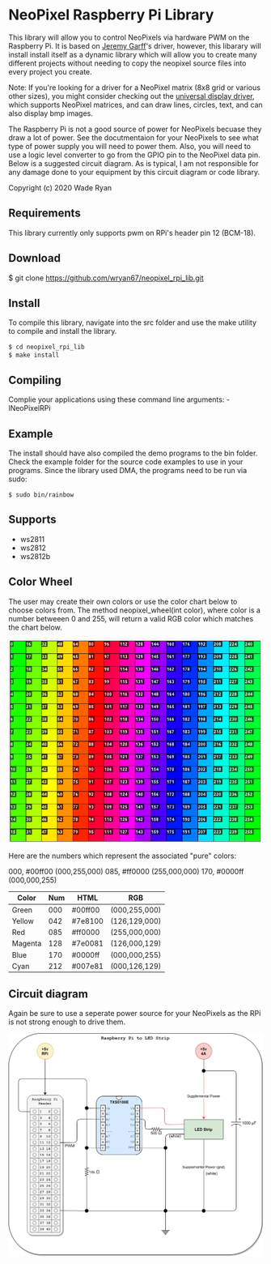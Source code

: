 # NeoPixel Raspberry Pi Library

This library will allow you to control NeoPixels via hardware PWM on the Raspberry Pi.  It is based on [Jeremy Garff](https://github.com/jgarff/rpi_ws281x)'s driver, however, this libarary will install install itself as a dynamic library which will allow you to create many different projects without needing to copy the neopixel source files into every project you create.

Note:  If you're looking for a driver for a NeoPixel matrix (8x8 grid or various other sizes), you might consider checking out the [universal display driver](https://github.com/wryan67/udd_rpi_lib), which supports NeoPixel matrices, and can draw lines, circles, text, and can also display bmp images.

The Raspberry Pi is not a good source of power for NeoPixels becuase they draw a lot of power.  See the docutmentaion for your NeoPixels to see what type of power supply you will need to power them.   Also, you will need to use a logic level converter to go from the GPIO pin to the NeoPixel data pin.  Below is a suggested circuit diagram.  As is typical, I am not responsible for any damage done to your equipment by this circuit diagram or code library.  

Copyright (c) 2020 Wade Ryan


## Requirements
This library currently only supports pwm on RPi's header pin 12 (BCM-18).


## Download

$ git clone https://github.com/wryan67/neopixel_rpi_lib.git


## Install
To compile this library, navigate into the src folder and use the make utility to compile 
and install the library.

    $ cd neopixel_rpi_lib
    $ make install


## Compiling
Complie your applications using these command line arguments: -lNeoPixelRPi

## Example
The install should have also compiled the demo programs to the bin folder.  Check the example folder for the source code examples to use in your programs.  Since the library used DMA, the programs need to be run via sudo:

    $ sudo bin/rainbow


## Supports
 
* ws2811
* ws2812
* ws2812b


## Color Wheel

The user may create their own colors or use the color chart below to choose colors from.  The method neopixel_wheel(int color), where color is a number betweeen 0 and 255, will return a valid RGB color which matches the chart below. 

![thumbnail](https://raw.githubusercontent.com/wryan67/neopixel_rpi_lib/master/readme/ColorWheel.png)

Here are the numbers which represent the associated "pure" colors:

  000, #00ff00  (000,255,000)
  085, #ff0000  (255,000,000)
  170, #0000ff  (000,000,255)


| Color   | Num |HTML   |RGB          |
| ------- | --- |-------|-------------|
| Green   | 000 |#00ff00|(000,255,000)|
| Yellow  | 042 |#7e8100|(126,129,000)|
| Red     | 085 |#ff0000|(255,000,000)|
| Magenta | 128 |#7e0081|(126,000,129)|
| Blue    | 170 |#0000ff|(000,000,255)|
| Cyan    | 212 |#007e81|(000,126,129)|

## Circuit diagram

Again be sure to use a seperate power source for your NeoPixels as the RPi is not strong enough to drive them.

![thumbnail](https://raw.githubusercontent.com/wryan67/neopixel_rpi_lib/master/readme/circuit%20diagram%20ws2812.png)
